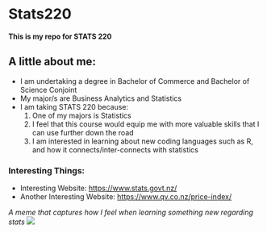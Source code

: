 # Stats220

**This is my repo for STATS 220**

## A little about me:

* I am undertaking a degree in Bachelor of Commerce and Bachelor of Science Conjoint
* My major/s are Business Analytics and Statistics
* I am taking STATS 220 because:
  1. One of my majors is Statistics
  2. I feel that this course would equip me with more valuable skills that I can use further down the road
  3. I am interested in learning about new coding languages such as R, and how it connects/inter-connects with statistics

### Interesting Things:
* Interesting Website: https://www.stats.govt.nz/
* Another Interesting Website: https://www.qv.co.nz/price-index/ 

*A meme that captures how I feel when learning something new regarding stats* ![](https://media0.giphy.com/media/v1.Y2lkPTc5MGI3NjExOGsycnZ5cGV6djBscDJ1Ym85aTR0cjdyZ3ZzOHN6NmduYTV4Z2R4ZSZlcD12MV9pbnRlcm5hbF9naWZfYnlfaWQmY3Q9Zw/l41m04gr7tRet7Uas/giphy.gif)
